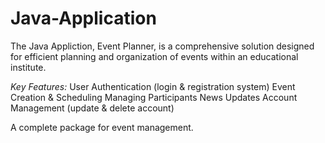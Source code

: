 # Java-Application
The Java Appliction, Event Planner, is a comprehensive solution designed for efficient planning and organization of events within an educational institute.

*Key Features:*
User Authentication (login & registration system)
Event Creation & Scheduling
Managing Participants
News Updates
Account Management (update & delete account)

A complete package for event management.

